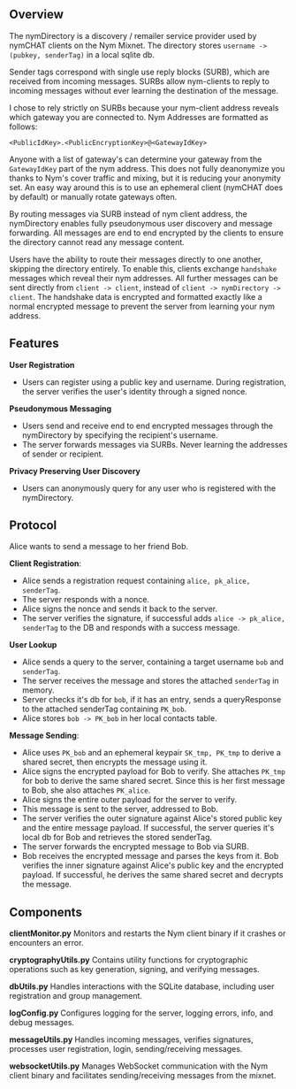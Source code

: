 ## Overview

The nymDirectory is a discovery / remailer service provider used by nymCHAT clients on the Nym Mixnet. The directory stores `username -> (pubkey, senderTag)` in a local sqlite db. 

Sender tags correspond with single use reply blocks (SURB), which are received from incoming messages. SURBs allow nym-clients to reply to incoming messages without ever learning the destination of the message. 

I chose to rely strictly on SURBs because your nym-client address reveals which gateway you are connected to. 
Nym Addresses are formatted as follows:

```
<PublicIdKey>.<PublicEncryptionKey>@<GatewayIdKey>
```

Anyone with a list of gateway's can determine your gateway from the `GatewayIdKey` part of the nym address. This does not fully deanonymize you thanks to Nym's cover traffic and mixing, but it is reducing your anonymity set. An easy way around this is to use an ephemeral client (nymCHAT does by default) or manually rotate gateways often.  

By routing messages via SURB instead of nym client address, the nymDirectory enables fully pseudonymous user discovery and message forwarding. All messages are end to end encrypted by the clients to ensure the directory cannot read any message content. 

Users have the ability to route their messages directly to one another, skipping the directory entirely. To enable this, clients exchange `handshake` messages which reveal their nym addresses. All further messages can be sent directly from `client -> client`, instead of `client -> nymDirectory -> client`. The handshake data is encrypted and formatted exactly like a normal encrypted message to prevent the server from learning your nym address.  


## Features

**User Registration**
   - Users can register using a public key and username. During registration, the server verifies the user's identity through a signed nonce.

**Pseudonymous Messaging**
   - Users send and receive end to end encrypted messages through the nymDirectory by specifying the recipient's username. 
   - The server forwards messages via SURBs. Never learning the addresses of sender or recipient. 

**Privacy Preserving User Discovery**
   - Users can anonymously query for any user who is registered with the nymDirectory. 


## Protocol
Alice wants to send a message to her friend Bob.

**Client Registration**:
- Alice sends a registration request containing `alice, pk_alice, senderTag`.
- The server responds with a nonce.
- Alice signs the nonce and sends it back to the server.
- The server verifies the signature, if successful adds `alice -> pk_alice, senderTag` to the DB and responds with a success message. 

**User Lookup**
- Alice sends a query to the server, containing a target username `bob` and `senderTag`. 
- The server receives the message and stores the attached `senderTag` in memory. 
- Server checks it's db for `bob`, if it has an entry, sends a queryResponse to the attached senderTag containing `PK_bob`.
- Alice stores `bob -> PK_bob` in her local contacts table. 

 **Message Sending**:
- Alice uses `PK_bob` and an ephemeral keypair `SK_tmp, PK_tmp` to derive a shared secret, then encrypts the message using it.
- Alice signs the encrypted payload for Bob to verify. She attaches `PK_tmp` for bob to derive the same shared secret. Since this is her first message to Bob, she also attaches `PK_alice`. 
- Alice signs the entire outer payload for the server to verify. 
- This message is sent to the server, addressed to Bob.  
- The server verifies the outer signature against Alice's stored public key and the entire message payload. If successful, the server queries it's local db for Bob and retrieves the stored senderTag.
- The server forwards the encrypted message to Bob via SURB.
- Bob receives the encrypted message and parses the keys from it. Bob verifies the inner signature against Alice's public key and the encrypted payload. If successful, he derives the same shared secret and decrypts the message. 


## Components

**clientMonitor.py**
Monitors and restarts the Nym client binary if it crashes or encounters an error.

**cryptographyUtils.py**
Contains utility functions for cryptographic operations such as key generation, signing, and verifying messages.

**dbUtils.py**
Handles interactions with the SQLite database, including user registration and group management.

**logConfig.py**
Configures logging for the server, logging errors, info, and debug messages.

**messageUtils.py**
Handles incoming messages, verifies signatures, processes user registration, login, sending/receiving messages.

**websocketUtils.py**
Manages WebSocket communication with the Nym client binary and facilitates sending/receiving messages from the mixnet.